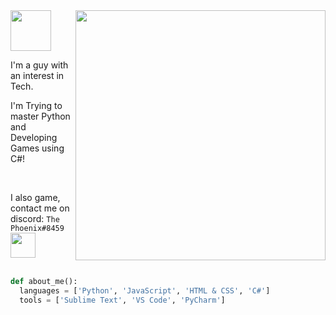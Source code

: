 <img align='right' src="https://media.giphy.com/media/wwg1suUiTbCY8H8vIA/giphy-downsized-large.gif" width="400"> 

<img src='https://pngimg.com/uploads/hello/hello_PNG8.png' width='65'>

I'm a guy with an interest in Tech. 

I'm Trying to master Python and Developing Games using C#!

<br>

I also game, contact me on discord: `The Phoenix#8459` <img src='https://pbs.twimg.com/media/DmKNuMwXsAAE2qO.png' width=40>
<br><br>
```python
def about_me():
  languages = ['Python', 'JavaScript', 'HTML & CSS', 'C#']
  tools = ['Sublime Text', 'VS Code', 'PyCharm']
```
  <br>
